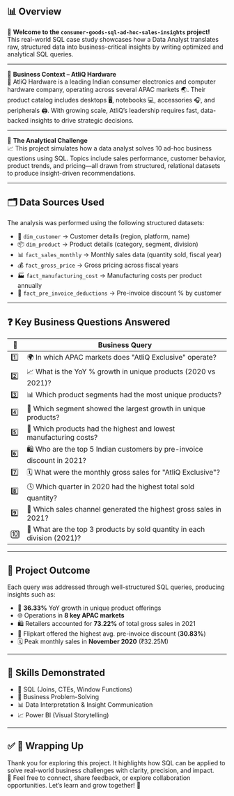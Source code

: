 ## 📊 Overview

👋 **Welcome to the `consumer-goods-sql-ad-hoc-sales-insights` project!**  
  This real-world SQL case study showcases how a Data Analyst translates raw, structured data into business-critical insights by writing optimized and analytical SQL queries.

---

🏢 **Business Context – AtliQ Hardware**  
📌 AtliQ Hardware is a leading Indian consumer electronics and computer hardware company, operating across several APAC markets 🌏. Their product catalog includes desktops 🖥️, notebooks 💻, accessories 🎧, and peripherals 🖨️. With growing scale, AtliQ’s leadership requires fast, data-backed insights to drive strategic decisions.

---

🧩 **The Analytical Challenge**  
📈 This project simulates how a data analyst solves 10 ad-hoc business questions using SQL. Topics include sales performance, customer behavior, product trends, and pricing—all drawn from structured, relational datasets to produce insight-driven recommendations.

---

## 🗂️ Data Sources Used

The analysis was performed using the following structured datasets:
- 📁 `dim_customer` → Customer details (region, platform, name)
- 📦 `dim_product` → Product details (category, segment, division)
- 📊 `fact_sales_monthly` → Monthly sales data (quantity sold, fiscal year)
- 💰 `fact_gross_price` → Gross pricing across fiscal years
- 🏭 `fact_manufacturing_cost` → Manufacturing costs per product annually
- 🧾 `fact_pre_invoice_deductions` → Pre-invoice discount % by customer

---

## ❓ Key Business Questions Answered
| 🔢 | Business Query |
|-----|--------------------|
| 1️⃣ | 🌍 In which APAC markets does "AtliQ Exclusive" operate? |
| 2️⃣ | 📈 What is the YoY % growth in unique products (2020 vs 2021)? |
| 3️⃣ | 📊 Which product segments had the most unique products? |
| 4️⃣ | 🔼 Which segment showed the largest growth in unique products? |
| 5️⃣ | 💸 Which products had the highest and lowest manufacturing costs? |
| 6️⃣ | 🛍️ Who are the top 5 Indian customers by pre-invoice discount in 2021? |
| 7️⃣ | 🗓️ What were the monthly gross sales for "AtliQ Exclusive"? |
| 8️⃣ | 🕓 Which quarter in 2020 had the highest total sold quantity? |
| 9️⃣ | 🛒 Which sales channel generated the highest gross sales in 2021? |
| 🔟 | 🥇 What are the top 3 products by sold quantity in each division (2021)? |

---

## 🚀 Project Outcome

Each query was addressed through well-structured SQL queries, producing insights such as:
- 🔼 **36.33%** YoY growth in unique product offerings  
- 🌐 Operations in **8 key APAC markets**  
- 🛍️ Retailers accounted for **73.22%** of total gross sales in 2021  
- 💸 Flipkart offered the highest avg. pre-invoice discount (**30.83%**)  
- 🗓️ Peak monthly sales in **November 2020** (₹32.25M)

---

## 🧠 Skills Demonstrated

- 🧮 SQL (Joins, CTEs, Window Functions)  
- 💼 Business Problem-Solving  
- 📊 Data Interpretation & Insight Communication  
- 📈 Power BI (Visual Storytelling)

---

## ✅ 🙌 Wrapping Up

Thank you for exploring this project. It highlights how SQL can be applied to solve real-world business challenges with clarity, precision, and impact.  
🙏 Feel free to connect, share feedback, or explore collaboration opportunities. Let’s learn and grow together! 🚀
